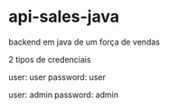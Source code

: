 # api-sales-java
backend em java de um força de vendas

2 tipos de credenciais

user: user
password: user

user: admin
password: admin